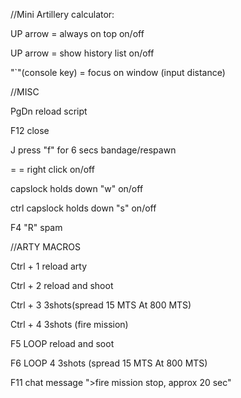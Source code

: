 //Mini Artillery calculator:

UP arrow = always on top on/off

UP arrow = show history list on/off

"`"(console key) = focus on window (input distance)

//MISC

PgDn reload script

F12 close

J press "f" for 6 secs bandage/respawn

= = right click on/off

capslock holds down "w" on/off

ctrl capslock holds down "s" on/off

F4 "R" spam

//ARTY MACROS

Ctrl + 1 reload arty

Ctrl + 2 reload and shoot

Ctrl + 3 3shots(spread 15 MTS At 800 MTS)

Ctrl + 4 3shots (fire mission)

F5 LOOP reload and soot

F6 LOOP 4 3shots (spread 15 MTS At 800 MTS)

F11 chat message ">fire mission stop, approx 20 sec"
